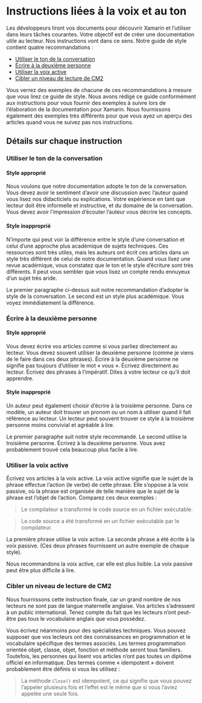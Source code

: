 # <a name="voice-and-tone-guidelines"></a>Instructions liées à la voix et au ton

Les développeurs liront vos documents pour découvrir Xamarin et l’utiliser dans leurs tâches courantes.
Votre objectif est de créer une documentation utile au lecteur. Nos instructions vont dans ce sens. Notre guide de style contient quatre recommandations :
- [Utiliser le ton de la conversation](#use-a-conversational-tone)
- [Écrire à la deuxième personne](#write-in-2nd-person)
- [Utiliser la voix active](#use-active-voice)
- [Cibler un niveau de lecture de CM2](#target-a-fifth-grade-reading-level)

Vous verrez des exemples de chacune de ces recommandations à mesure que vous lirez ce guide de style. Nous avons rédigé ce guide conformément aux instructions pour vous fournir des exemples à suivre lors de l’élaboration de la documentation pour Xamarin. Nous fournissons également des exemples très différents pour que vous ayez un aperçu des articles quand vous ne suivez pas nos instructions.

## <a name="details-on-each-guideline"></a>Détails sur chaque instruction

### <a name="use-a-conversational-tone"></a>Utiliser le ton de la conversation

#### <a name="appropriate-style"></a>Style approprié

Nous voulons que notre documentation adopte le ton de la conversation. Vous devez avoir le sentiment d’avoir une discussion avec l’auteur quand vous lisez nos didacticiels ou explications.
Votre expérience en tant que lecteur doit être informelle et instructive, et du domaine de la conversation. Vous devez avoir l’impression d’écouter l’auteur vous décrire les concepts.

#### <a name="inappropriate-style"></a>Style inapproprié

N’importe qui peut voir la différence entre le style d’une conversation et celui d’une approche plus académique de sujets techniques. Ces ressources sont très utiles, mais les auteurs ont écrit ces articles dans un style très différent de celui de notre documentation. Quand vous lisez une revue académique, vous constatez que le ton et le style d’écriture sont très différents.
Il peut vous sembler que vous lisez un compte rendu ennuyeux d’un sujet très aride.

Le premier paragraphe ci-dessus suit notre recommandation d’adopter le style de la conversation. Le second est un style plus académique. Vous voyez immédiatement la différence.

### <a name="write-in-second-person"></a>Écrire à la deuxième personne

#### <a name="appropriate-style"></a>Style approprié

Vous devez écrire vos articles comme si vous parliez directement au lecteur. Vous devez souvent utiliser la deuxième personne (comme je viens de le faire dans ces deux phrases). Écrire à la deuxième personne ne signifie pas toujours d’utiliser le mot « vous ». Écrivez directement au lecteur. Écrivez des phrases à l’impératif.
Dites à votre lecteur ce qu’il doit apprendre.

#### <a name="inappropriate-style"></a>Style inapproprié

Un auteur peut également choisir d’écrire à la troisième personne. Dans ce modèle, un auteur doit trouver un pronom ou un nom à utiliser quand il fait référence au lecteur. Un lecteur peut souvent trouver ce style à la troisième personne moins convivial et agréable à lire.

Le premier paragraphe suit notre style recommandé. Le second utilise la troisième personne. Écrivez à la deuxième personne. Vous avez probablement trouvé cela beaucoup plus facile à lire.

### <a name="use-active-voice"></a>Utiliser la voix active

Écrivez vos articles à la voix active. La voix active signifie que le sujet de la phrase effectue l’action (le verbe) de cette phrase. Elle s’oppose à la voix passive, où la phrase est organisée de telle manière que le sujet de la phrase est l’objet de l’action. Comparez ces deux exemples :

> Le compilateur a transformé le code source en un fichier exécutable.

> Le code source a été transformé en un fichier exécutable par le compilateur.

La première phrase utilise la voix active. La seconde phrase a été écrite à la voix passive.
(Ces deux phrases fournissent un autre exemple de chaque style).

Nous recommandons la voix active, car elle est plus lisible. La voix passive peut être plus difficile à lire.

### <a name="target-a-fifth-grade-reading-level"></a>Cibler un niveau de lecture de CM2

Nous fournissons cette instruction finale, car un grand nombre de nos lecteurs ne sont pas de langue maternelle anglaise.
Vos articles s’adressent à un public international. Tenez compte du fait que les lecteurs n’ont peut-être pas tous le vocabulaire anglais que vous possédez.

Vous écrivez néanmoins pour des spécialistes techniques. Vous pouvez supposer que vos lecteurs ont des connaissances en programmation et le vocabulaire spécifique des termes associés. Les termes programmation orientée objet, classe, objet, fonction et méthode seront tous familiers. Toutefois, les personnes qui lisent vos articles n’ont pas toutes un diplôme officiel en informatique. Des termes comme « idempotent » doivent probablement être définis si vous les utilisez :

> La méthode `Close()` est idempotent, ce qui signifie que vous pouvez l’appeler plusieurs fois et l’effet est le même que si vous l’aviez appelée une seule fois.
